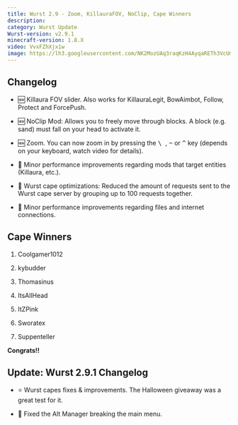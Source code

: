 ```yaml
---
title: Wurst 2.9 - Zoom, KillauraFOV, NoClip, Cape Winners
description:
category: Wurst Update
Wurst-version: v2.9.1
minecraft-version: 1.8.X
video: VvxFZhXjx1w
image: https://lh3.googleusercontent.com/NK2MozUAq3raqKzH4AyqaRETh3VcUmZF6I9nECFKHNNfcXLFxm5e-6Fz4sucbBPrNjZ6CSCH0ikgDpF7mlOG9Zz6VlJkekYnBqlE_OEQv3rRHkuaWPLPGSXh42CvhUZR1nnaTfP4ku45qgBLLWPqL02FQQ0flGFth371gYSx9hVqda4hz3NN_3gvmWqEe2-jMtoVAuJDz_uErA23JSwGo4Sb2fJtkuex7fzfAE_Fp91rbNgvmximaVRXe0AEC8iA48-c7nxnEavJdy_fTNF-M2b1KI0w989NGBvVe9ZVRR7_BgZL5-6rKLpL7vMzl0ZwCCx2MJKk1YF4N_9Q8vmD3MbLZEa6Vf8dEss3gT06XaoMDGsLZh9Z42YFa6JXWka0DS0AC2J02ppFE7pZ9XOXJghH5j9C1ye_ZQt4LLMo7sYqrwGCd7BnemMKorddlZBEAY08WNAPU1I_wV_BIhP8qRjssL011wQOVK480eJ90NO16gY8OMx_JAbsfYh7w4sUoEARcm84YU8fyhHLAnlPUvBzQuUZoceW9q64QajUO57h8perKGNiLBYq5E3b5bX4_gr6iOFT3vp-IrAUzLf2Y0lKnrcyg82M0g5vYyGEKlfPPeqE=w1280-h720-no
---
```

## Changelog

- :new: Killaura FOV slider. Also works for KillauraLegit, BowAimbot, Follow, Protect and ForcePush.

- :new: NoClip Mod: Allows you to freely move through blocks. A block (e.g. sand) must fall on your head to activate it.

- :new: Zoom. You can now zoom in by pressing the <kbd> \ </kbd>, <kbd>~</kbd> or <kbd>^</kbd> key (depends on your keyboard, watch video for details).

- :rocket: Minor performance improvements regarding mods that target entities (Killaura, etc.).

- :rocket: Wurst cape optimizations: Reduced the amount of requests sent to the Wurst cape server by grouping up to 100 requests together.

- :rocket: Minor performance improvements regarding files and internet connections.

<!--read more-->

## Cape Winners

1. Coolgamer1012

2. kybudder

3. Thomasinus

4. ItsAllHead

5. ItZPink

6. Sworatex

7. Suppenteller

**Congrats!!**

## Update: Wurst 2.9.1 Changelog

- :star: Wurst capes fixes & improvements. The Halloween giveaway was a great test for it.

- :bug: Fixed the Alt Manager breaking the main menu.
